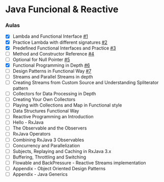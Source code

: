 # Java Funcional & Reactive

### Aulas

- [x] Lambda and Functional Interface [#1](https://github.com/DA0HN/java-funcional-and-reactive/issues/1)
- [x] Practice Lambda with different signatures [#2](https://github.com/DA0HN/java-funcional-and-reactive/issues/2)
- [x] Predefined Functional Interfaces and Practice [#3](https://github.com/DA0HN/java-funcional-and-reactive/issues/3)
- [ ] Method and Constructor Reference [#4](https://github.com/DA0HN/java-funcional-and-reactive/issues/4)
- [ ] Optional for Null Pointer [#5](https://github.com/DA0HN/java-funcional-and-reactive/issues/5)
- [x] Functional Programming in Depth [#6](https://github.com/DA0HN/java-funcional-and-reactive/issues/6)
- [ ] Design Patterns in Functional Way [#7](https://github.com/DA0HN/java-funcional-and-reactive/issues/7)
- [ ] Streams and Parallel Streams in depth
- [ ] Creating Streams from Custom Source and Understanding Spliterator pattern
- [ ] Collectors for Data Processing in Depth
- [ ] Creating Your Own Collectors
- [ ] Playing with Collections and Map in Functional style
- [ ] Data Structures Functional Way
- [ ] Reactive Programming an Introduction
- [ ] Hello - RxJava
- [ ] The Observable and the Observers
- [ ] RxJava Operators
- [ ] Combining RxJava 3 Observables
- [ ] Concurrency and Parallelization
- [ ] Subjects, Replaying and Caching in RxJava 3.x
- [ ] Buffering, Throttling and Switching
- [ ] Flowable and BackPressure - Reactive Streams implementation
- [ ] Appendix - Object Oriented Design Patterns
- [ ] Appendix - Java Generics
